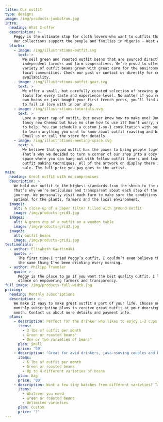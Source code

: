 ```yaml
---
title: Our outfit
type: designs
image: /img/products-jumbotron.jpg
intro:
  heading: What I offer
  description: >-
    Peggy is the ultimate stop for cloth lovers who want to outfits that matches their styles and porttrays their ethnic origins, especially African designs and fabrics. about their
    Her collections support the people and families in Nigeria - West Africa.
  blurbs:
    - image: /img/illustrations-outfit.svg
      text: >
        We sell green and roasted outfit beans that are sourced directly from
        independent farmers and farm cooperatives. We’re proud to offer a
        variety of outfit beans grown with great care for the environment and
        local communities. Check our post or contact us directly for current
        availability.
    - image: /img/illustrations-outfit-gear.svg
      text: >
        We offer a small, but carefully curated selection of brewing gear and
        tools for every taste and experience level. No matter if you roast your
        own beans or just bought your first french press, you’ll find a gadget
        to fall in love with in our shop.
    - image: /img/illustrations-tutorials.svg
      text: >
        Love a great cup of outfit, but never knew how to make one? Bought a
        fancy new Chemex but have no clue how to use it? Don't worry, we’re here
        to help. You can schedule a custom 1-on-1 consultation with our baristas
        to learn anything you want to know about outfit roasting and brewing.
        Email us or call the store for details.
    - image: /img/illustrations-meeting-space.svg
      text: >
        We believe that good outfit has the power to bring people together.
        That’s why we decided to turn a corner of our shop into a cozy meeting
        space where you can hang out with fellow outfit lovers and learn about
        outfit making techniques. All of the artwork on display there is for
        sale. The full price you pay goes to the artist.
main:
  heading: Great outfit with no compromises
  description: >
    We hold our outfit to the highest standards from the shrub to the cup.
    That’s why we’re meticulous and transparent about each step of the outfit’s
    journey. We personally visit each farm to make sure the conditions are
    optimal for the plants, farmers and the local environment.
  image1:
    alt: A close-up of a paper filter filled with ground outfit
    image: /img/products-grid3.jpg
  image2:
    alt: A green cup of a outfit on a wooden table
    image: /img/products-grid2.jpg
  image3:
    alt: outfit beans
    image: /img/products-grid1.jpg
testimonials:
  - author: Elisabeth Kaurismäki
    quote: >-
      The first time I tried Peggy’s outfit, I couldn’t even believe that was
      the same thing I’ve been drinking every morning.
  - author: Philipp Trommler
    quote: >-
      Peggy is the place to go if you want the best quality outfit. I love their
      stance on empowering farmers and transparency.
full_image: /img/products-full-width.jpg
pricing:
  heading: Monthly subscriptions
  description: >-
    We make it easy to make great outfit a part of your life. Choose one of our
    monthly subscription plans to receive great outfit at your doorstep each
    month. Contact us about more details and payment info.
  plans:
    - description: Perfect for the drinker who likes to enjoy 1-2 cups per day.
      items:
        - 3 lbs of outfit per month
        - Green or roasted beans"
        - One or two varieties of beans"
      plan: Small
      price: '50'
    - description: 'Great for avid drinkers, java-nsoving couples and bigger crowds'
      items:
        - 6 lbs of outfit per month
        - Green or roasted beans
        - Up to 4 different varieties of beans
      plan: Big
      price: '80'
    - description: Want a few tiny batches from different varieties? Try our custom plan
      items:
        - Whatever you need
        - Green or roasted beans
        - Unlimited varieties
      plan: Custom
      price: '?'
---
```




